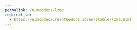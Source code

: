 ```yaml
---
permalink: /numcodecs/lzma
redirect_to:
  - https://numcodecs.readthedocs.io/en/stable/lzma.html
---
```

